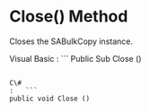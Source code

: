 <!-- loio3c0ce34d6c5f1014bf9f84e8bdc46c52 -->

# Close\(\) Method

Closes the SABulkCopy instance.



Visual Basic
:   ```
Public Sub Close ()
```

C\#
:   ```
public void Close ()
```

